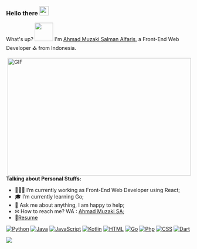 ### Hello there <img src="https://media.giphy.com/media/hvRJCLFzcasrR4ia7z/giphy.gif" width="25px">

What's up? <img src="https://media.giphy.com/media/mGcNjsfWAjY5AEZNw6/giphy.gif" width="50"> I'm [Ahmad Muzaki Salman Alfaris](https://ahmadmuzaki.com/), a Front-End Web Developer ⛪ from Indonesia.

  <img align="right" alt="GIF" src="https://github.com/abhisheknaiidu/abhisheknaiidu/blob/master/code.gif?raw=true" width="500" height="320" />
  
**Talking about Personal Stuffs:**

- 👨🏽‍💻 I’m currently working as Front-End Web Developer using React;
- 🎓 I’m currently learning Go; 
- 💬 Ask me about anything, I am happy to help;
- ✉ How to reach me? WA : [Ahmad Muzaki SA](https://wa.me/+6287826077526?text=hallo);
- 📝[Resume](https://github.com/Ahmadmuzaki/Ahmadmuzaki/blob/main/Resume%20Ahmad%20Muzaki%20Salman%20Alfaris%20(4).pdf)
<!-- START OF PROFILE STACK, DO NOT REMOVE -->
[![Python](https://img.shields.io/static/v1?label=&message=Python&color=3C78A9&logo=python&logoColor=FFFFFF)](https://www.python.org/) 
[![Java](https://img.shields.io/static/v1?label=&message=Java&color=ec2025&logo=java&logoColor=FFFFFF)](https://www.java.com/en/) 
[![JavaScript](https://img.shields.io/static/v1?label=&message=JavaScript&color=F1E05A&logo=javascript&logoColor=FFFFFF)](https://developer.mozilla.org/en-US/docs/Web/JavaScript)
[![Kotlin](https://img.shields.io/static/v1?label=&message=Kotlin&color=7b70e2&logo=kotlin&logoColor=FFFFFF)](https://kotlinlang.org/) 
[![HTML](https://img.shields.io/static/v1?label=&message=HTML&color=ff751a&logo=HTML5&logoColor=FFFFFF)](https://developer.mozilla.org/en-US/docs/Web/Guide/HTML/HTML5)
[![Go](https://img.shields.io/static/v1?label=&message=Go&color=00acd7&logo=Go&logoColor=FFFFFF)](https://golang.org/)
[![Php](https://img.shields.io/static/v1?label=&message=Php&color=8892bf&logo=Php&logoColor=FFFFFF)](https://www.php.net/)
[![CSS](https://img.shields.io/static/v1?label=&message=CSS&color=254bdd&logo=CSS3&logoColor=FFFFFF)](https://www.w3.org/Style/CSS/Overview.en.html)
[![Dart](https://img.shields.io/static/v1?label=&message=Dart&color=03589c&logo=Dart&logoColor=FFFFFF)](https://dart.dev/)
<!-- END OF PROFILE STACK, DO NOT REMOVE -->

![](https://visitor-badge.glitch.me/badge?page_id=ahmadmuzaki.ahmadmuzaki)
